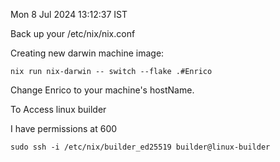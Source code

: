 Mon  8 Jul 2024 13:12:37 IST

Back up your /etc/nix/nix.conf


Creating new darwin machine image:
```
nix run nix-darwin -- switch --flake .#Enrico
```

Change Enrico to your machine's hostName.


To Access linux builder

I have permissions at 600

```
sudo ssh -i /etc/nix/builder_ed25519 builder@linux-builder
```
